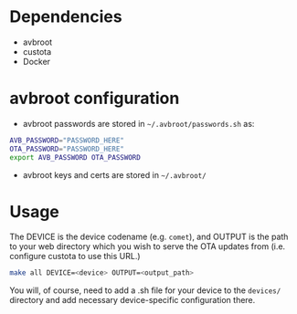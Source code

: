 # Dependencies
- avbroot
- custota
- Docker

# avbroot configuration
- avbroot passwords are stored in `~/.avbroot/passwords.sh` as:

```sh
AVB_PASSWORD="PASSWORD_HERE"
OTA_PASSWORD="PASSWORD_HERE"
export AVB_PASSWORD OTA_PASSWORD
```
- avbroot keys and certs are stored in `~/.avbroot/`

# Usage

The DEVICE is the device codename (e.g. `comet`), and OUTPUT is the path to your web directory which you wish to serve the OTA updates from (i.e. configure custota to use this URL.)

```sh
make all DEVICE=<device> OUTPUT=<output_path>
```

You will, of course, need to add a .sh file for your device to the `devices/` directory and add necessary device-specific configuration there.
